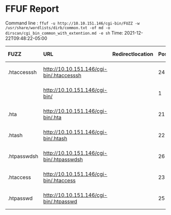 # FFUF Report

  Command line : `ffuf -u http://10.10.151.146/cgi-bin/FUZZ -w /usr/share/wordlists/dirb/common.txt -of md -o dirscan/cgi_bin_common_with_extention.md -e sh`
  Time: 2021-12-22T09:48:22-05:00

  | FUZZ | URL | Redirectlocation | Position | Status Code | Content Length | Content Words | Content Lines | Content Type | ResultFile |
  | :- | :-- | :--------------- | :---- | :------- | :---------- | :------------- | :------------ | :--------- | :----------- |
  | .htaccesssh | http://10.10.151.146/cgi-bin/.htaccesssh |  | 24 | 403 | 299 | 21 | 11 | text/html; charset=iso-8859-1 |  |
  |  | http://10.10.151.146/cgi-bin/ |  | 1 | 403 | 288 | 21 | 11 | text/html; charset=iso-8859-1 |  |
  | .hta | http://10.10.151.146/cgi-bin/.hta |  | 21 | 403 | 292 | 21 | 11 | text/html; charset=iso-8859-1 |  |
  | .htash | http://10.10.151.146/cgi-bin/.htash |  | 22 | 403 | 294 | 21 | 11 | text/html; charset=iso-8859-1 |  |
  | .htpasswdsh | http://10.10.151.146/cgi-bin/.htpasswdsh |  | 26 | 403 | 299 | 21 | 11 | text/html; charset=iso-8859-1 |  |
  | .htaccess | http://10.10.151.146/cgi-bin/.htaccess |  | 23 | 403 | 297 | 21 | 11 | text/html; charset=iso-8859-1 |  |
  | .htpasswd | http://10.10.151.146/cgi-bin/.htpasswd |  | 25 | 403 | 297 | 21 | 11 | text/html; charset=iso-8859-1 |  |
  